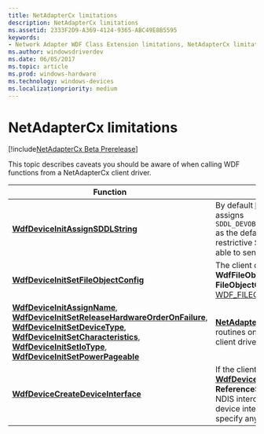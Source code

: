 ```yaml
---
title: NetAdapterCx limitations
description: NetAdapterCx limitations
ms.assetid: 2333F2D9-A369-4124-9365-ABC49E8B5595
keywords:
- Network Adapter WDF Class Extension limitations, NetAdapterCx limitations, NetCx limitations
ms.author: windowsdriverdev
ms.date: 06/05/2017
ms.topic: article
ms.prod: windows-hardware
ms.technology: windows-devices
ms.localizationpriority: medium
---
```


# NetAdapterCx limitations

[!include[NetAdapterCx Beta Prerelease](../netcx-beta-prerelease.md)]

This topic describes caveats you should be aware of when calling WDF functions from a NetAdapterCx client driver.

|Function | Description |
|-|-|
| [**WdfDeviceInitAssignSDDLString**](https://msdn.microsoft.com/library/windows/hardware/ff546035) | By default [**NetAdapterDeviceInitConfig**](https://review.docs.microsoft.com/en-us/windows-hardware/drivers/ddi/content/netadapter/nf-netadapter-netadapterdeviceinitconfig) assigns `SDDL_DEVOBJ_SYS_ALL_ADM_RWX_WORLD_RW_RES_R` as the default SDDL. If you specify a more restrictive SDDL, the application might not be able to send query OIDs to the adapter. |
|[**WdfDeviceInitSetFileObjectConfig**](https://msdn.microsoft.com/library/windows/hardware/ff546107)| The client driver must not set **WdfFileObjectWdfCanUseFsContext** in the **FileObjectClass** member of [WDF_FILEOBJECT_CONFIG](https://msdn.microsoft.com/library/windows/hardware/ff551319). |
| [**WdfDeviceInitAssignName**](https://msdn.microsoft.com/library/windows/hardware/ff546029), [**WdfDeviceInitSetReleaseHardwareOrderOnFailure**](https://msdn.microsoft.com/library/windows/hardware/hh706196), [**WdfDeviceInitSetDeviceType**](https://msdn.microsoft.com/library/windows/hardware/ff546090), [**WdfDeviceInitSetCharacteristics**](https://msdn.microsoft.com/library/windows/hardware/ff546074),  [**WdfDeviceInitSetIoType**](https://msdn.microsoft.com/library/windows/hardware/ff546128), [**WdfDeviceInitSetPowerPageable**](https://msdn.microsoft.com/library/windows/hardware/ff546766) | [**NetAdapterDeviceInitConfig**](https://review.docs.microsoft.com/en-us/windows-hardware/drivers/ddi/content/netadapter/nf-netadapter-netadapterdeviceinitconfig) calls these routines on behalf of the client driver. The client driver should not call these.
| [**WdfDeviceCreateDeviceInterface**](https://msdn.microsoft.com/library/windows/hardware/ff545935) | If the client driver calls [**WdfDeviceCreateDeviceInterface**](https://msdn.microsoft.com/library/windows/hardware/ff545935) with the **ReferenceString** parameter equal to **NULL**, NDIS intercepts I/O requests sent to the device interface. To avoid this behavior, specify any reference string.
